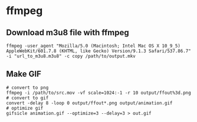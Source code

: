 # ffmpeg

## Download m3u8 file with ffmpeg

```shell
ffmpeg -user_agent "Mozilla/5.0 (Macintosh; Intel Mac OS X 10_9_5) AppleWebKit/601.7.8 (KHTML, like Gecko) Version/9.1.3 Safari/537.86.7" -i "url_to_m3u8.m3u8" -c copy /path/to/output.mkv
```

## Make GIF

```shell
# convert to png
ffmpeg -i /path/to/src.mov -vf scale=1024:-1 -r 10 output/ffout%3d.png
# convert to gif
convert -delay 8 -loop 0 output/ffout*.png output/animation.gif
# optimize gif
gifsicle animation.gif --optimize=3 --delay=3 > out.gif
```
